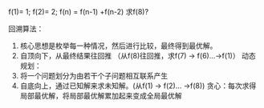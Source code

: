 f(1)= 1;
f(2)= 2;
f(n) = f(n-1) +f(n-2)
求f(8)?

回溯算法：
1. 核心思想是枚举每一种情况，然后进行比较，最终得到最优解。
2. 自顶向下，从最终结果往回推 （从f(8)往回推，求f(7) -> f(6)...->f(1)）
动态规划： 
1. 将一个问题划分为由若干个子问题相互联系产生
2. 自底向上，通过已知解来求未知解。(从f(1) -> f(2)... ->f(8))
贪心：每次求得局部最优解，将局部最优解累加起来变成全局最优解




